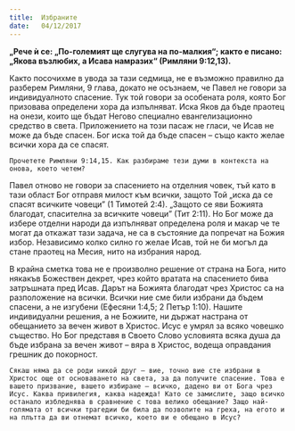 ```yaml
---
title:  Избраните
date:   04/12/2017
---
```


**„Рече ѝ се: „По-големият ще слугува на по-малкия“; както е писано: „Якова възлюбих, а Исава намразих“ (Римляни 9:12,13).**

Както посочихме в увода за тази седмица, не е възможно правилно да разберем Римляни, 9 глава, докато не осъзнаем, че Павел не говори за индивидуалното спасение. Тук той говори за особената роля, която Бог призовава определени хора да изпълняват. Иска Яков да бъде праотец на онези, които ще бъдат Негово специално евангелизационно средство в света. Приложението на този пасаж не гласи, че Исав не може да бъде спасен. Бог иска той да бъде спасен – също както желае всички хора да се спасят.

`Прочетете Римляни 9:14,15. Как разбираме тези думи в контекста на онова, което четем?`

Павел отново не говори за спасението на отделния човек, тъй като в тази област Бог отправя милост към всички, защото Той „иска да се спасят всичките човеци” (1 Тимотей 2:4). „Защото се яви Божията благодат, спасителна за всичките човеци” (Тит 2:11). Но Бог може да избере отделни народи да изпълняват определена роля и макар че те могат да откажат тази задача, не са в състояние да попречат на Божия избор. Независимо колко силно го желае Исав, той не би могъл да стане праотец на Месия, нито на избрания народ.

В крайна сметка това не е произволно решение от страна на Бога, нито някакъв Божествен декрет, чрез който вратата на спасението бива затръшната пред Исав. Дарът на Божията благодат чрез Христос са на разположение на всички. Всички ние сме били избрани да бъдем спасени, а не изгубени (Ефесяни 1:4,5; 2 Петър 1:10). Нашите индивидуални решения, а не Божиите, ни държат настрана от обещанието за вечен живот в Христос. Исус е умрял за всяко човешко същество. Но Бог представя в Своето Слово условията всяка душа да бъде избрана за вечен живот – вяра в Христос, водеща оправдания грешник до покорност.

`Сякаш няма да се роди никой друг – вие, точно вие сте избрани в Христос още от основаването на света, за да получите спасение. Това е вашето призвание, вашето избиране – всичко, дадено ви от Бога чрез Исус. Каква привилегия, каква надежда! Като се замислите, защо всичко останало избледнява в сравнение с това велико обещание? Защо най-голямата от всички трагедии би била да позволите на греха, на егото и на плътта да ви отнемат всичко, което ви е обещано в Исус?`